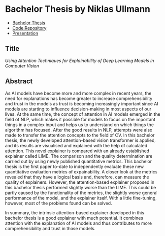# Bachelor Thesis by Niklas Ullmann

- [Bachelor Thesis](BachelorThesis_NiklasUllmann_2021.pdf)
- [Code Repository](https://github.com/NiklasUllmann/DHBW_BachelorThesis_Code)
- [Presentation](Abschlusspräsentation_BA_NU.pdf)

## Title

*Using Attention Techniques for Explainability of Deep Learning Models in Computer Vision*

## Abstract
As AI models have become more and more complex in recent years, the need for explanations has become greater to increase comprehensibility and trust in the models as trust is becoming increasingly important since AI models are starting to influence decision-making in most aspects of our lives. At the same time, the concept of attention in AI models emerged in the field of NLP, which makes it possible for models to focus on the important things in a complex input and helps us to understand on which things the algorithm has focused. After the good results in NLP, attempts were also made to transfer the attention concepts to the field of CV. In this bachelor thesis, the newly developed attention-based vision transformer is applied, and its results are visualised and explained with the help of calculated attention. This novel explainer is compared with an already established explainer called LIME. The comparison and the quality determination are carried out by using newly published quantitative metrics. This bachelor thesis is the first paper to-date to independently evaluate these new quantitative evaluation metrics of expainability. A closer look at the metrics revealed that they have a logical basis and, therefore, can measure the quality of explainers. However, the attention-based explainer proposed in this bachelor thesis performed slightly worse than the LIME. This could be partly caused by the functionality of the metrics, the slightly worse general performance of the model, and the explainer itself. With a little fine-tuning, however, most of the problems found can be solved.

In summary, the intrinsic attention-based explainer developed in this bachelor thesis is a good explainer with much potential. It combines attention with the explanation of AI models and thus contributes to more comprehensibility and trust in those models.
